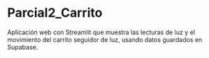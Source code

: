 # Parcial2_Carrito
Aplicación web con Streamlit que muestra las lecturas de luz y el movimiento del carrito seguidor de luz, usando datos guardados en Supabase.
